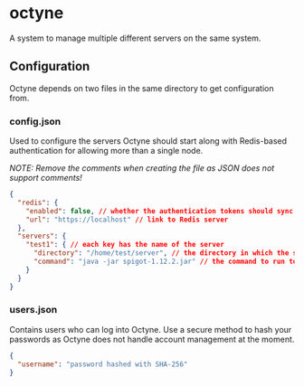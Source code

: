 # octyne

A system to manage multiple different servers on the same system.

## Configuration

Octyne depends on two files in the same directory to get configuration from.

### config.json

Used to configure the servers Octyne should start along with Redis-based authentication for allowing more than a single node.

*NOTE: Remove the comments when creating the file as JSON does not support comments!*

```json
{
  "redis": {
    "enabled": false, // whether the authentication tokens should sync to Redis for more than 1 node
    "url": "https://localhost" // link to Redis server
  },
  "servers": {
    "test1": { // each key has the name of the server
      "directory": "/home/test/server", // the directory in which the server is located
      "command": "java -jar spigot-1.12.2.jar" // the command to run to start the server
    }
  }
}
```

### users.json

Contains users who can log into Octyne. Use a secure method to hash your passwords as Octyne does not handle account management at the moment.

```json
{
  "username": "password hashed with SHA-256"
}
```
